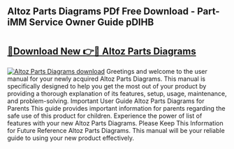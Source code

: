 ## Altoz Parts Diagrams PDf Free Download - Part-iMM Service Owner Guide pDIHB

# <h2><a href="http://dfrlyd.blite.top/?on=Altoz+Parts+Diagrams">🔗Download New 👉🔴 Altoz Parts Diagrams</a></h2>

[![Altoz Parts Diagrams download](https://i.imgur.com/lujVjoI.png)](http://dfrlyd.blite.top/?on=Altoz+Parts+Diagrams)
Greetings and welcome to the user manual for your newly acquired Altoz Parts Diagrams. This manual is specifically designed to help you get the most out of your product by providing a thorough explanation of its features, setup, usage, maintenance, and problem-solving. Important User Guide Altoz Parts Diagrams for Parents This guide provides important information for parents regarding the safe use of this product for children. Experience the power of list of features with your new Altoz Parts Diagrams. Please Keep This Information for Future Reference Altoz Parts Diagrams. This manual will be your reliable guide to using your new product effectively.
